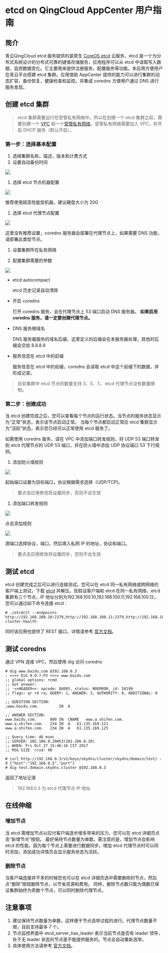 # etcd on QingCloud AppCenter 用户指南

<extoc></extoc>

## 简介

青云QingCloud etcd 服务提供的是原生 [CoreOS etcd](https://coreos.com/etcd/) 云服务，etcd 是一个为分布式系统设计的分布式可靠的键值存储服务，应用程序可以从 etcd 中读取写入数据，监控数据变化。它主要用来提供注册服务，配置服务等功能。本应用方便用户在青云平台搭建 etcd 集群。应用借助 AppCenter 提供的能力可以进行集群的动态扩容，备份恢复，健康检查和监控。并集成 coredns 方便用户通过 DNS 进行服务发现。

## 创建 etcd 集群

> etcd 集群需要运行在受管私有网络中。所以在创建一个 etcd 集群之前，需要创建一个 [VPC](https://appcenter-docs.qingcloud.com/user-guide/apps/docs/network-config/create_vxnet.html#1-创建-vpc-网络) 和一个[受管私有网络](https://appcenter-docs.qingcloud.com/user-guide/apps/docs/network-config/create_vxnet.html#2创建私有网络)，受管私有网络需要加入 VPC，并开启 DHCP 服务（默认开启）。

### 第一步：选择基本配置

1. 选择集群名称，描述，版本和计费方式
1. 设置自动备份时间

  ![](images/basic1.png)

1. 选择 etcd 节点机器配置

  ![](images/etcd_node1.png)

  推荐使用超高性能型机器，建议硬盘大小为 20G

1. 选择 etcd 代理节点配置

  ![](images/proxyconf1.png)

  这里没有推荐设置，coredns 服务器会部署在代理节点上，如果需要 DNS 功能，请部署此类型节点。

1. 设置集群所在私有网络

1. 配置集群需要的参数

  ![](images/envconf1.png)

+ etcd autocompact

    etcd 历史记录自动清除

+ 开启 coredns

    打开 coredns 服务，会在代理节点上 53 端口启动 DNS 服务器。 **如果启用 coredns 服务，请一定要创建代理节点。**

+ DNS 服务根域名

    DNS 服务器服务的域名后缀，这里定义的后缀会在本服务器处理，其他的后缀会交给 8.8.8.8

+ 服务信息在 etcd 中的前缀

    服务信息在 etcd 中的前缀，coredns 会读取 etcd 中这个前缀下的数据，并形成记录。

> 目前集群中 etcd 节点的数量支持 3、5、7。 etcd 代理节点没有数量限制。

### 第二步：创建成功

当 etcd 创建完成之后，您可以查看每个节点的运行状态。当节点的服务状态显示为“正常”状态，表示该节点启动正常。 当每个节点都启动正常后 etcd 集群显示为“活跃”状态，表示您已经可以正常使用 etcd 服务了。

如需使用 coredns 服务，请在 VPC 中添加端口转发规则，将 UDP 53 端口转发到 etcd 代理节点的 UDP 53 端口，并在防火墙中添加 UDP 协议端口 53 下行规则。

1. 添加防火墙规则

  ![](images/firewall1.png)

  起始端口设置为目标端口，协议根据需求选择（UDP/TCP)。

  >要点击应用修改将设置同步，否则不会生效

1. 添加端口转发规则

  ![](images/vpc1.png)

  点击添加规则

  ![](images/portforward.png)

  源端口选择协议，端口，然后填入私网 IP 的地址，协议和端口。

  >要点击应用修改将设置同步，否则不会生效

## 测试 etcd

etcd 创建完成之后可以进行连接测试。您可以在 etcd 同一私有网络或跨网络的客户端上测试，下载 [etcd](https://github.com/coreos/etcd/releases/tag/v3.2.9) 并解压。现假设客户端和 etcd 在同一私有网络，etcd 集群有三个节点，IP 地址分别为192.168.100.10,192.168.100.11,192.168.100.12， 您可以通过如下命令连接 etcd：

```shell
# ./etcdctl --endpoints http://192.168.100.10:2379,http://192.168.100.11:2379,http://192.168.100.12:2379 cluster-health
```

同时该应用也提供了 REST 接口，详情请参考 [官方文档](https://coreos.com/etcd/docs/latest/getting-started-with-etcd.html#reading-and-writing-to-etcd)。

## 测试 coredns

通过 VPN 连接 VPC，然后使用 dig 访问 coredns

```shell
# dig www.baidu.com @192.168.0.3
; <<>> DiG 9.9.7-P3 <<>> www.baidu.com
;; global options: +cmd
;; Got answer:
;; ->>HEADER<<- opcode: QUERY, status: NOERROR, id: 58199
;; flags: qr rd ra; QUERY: 1, ANSWER: 3, AUTHORITY: 0, ADDITIONAL: 0

;; QUESTION SECTION:
;www.baidu.com.			IN	A

;; ANSWER SECTION:
www.baidu.com.		890	IN	CNAME	www.a.shifen.com.
www.a.shifen.com.	234	IN	A	61.135.169.121
www.a.shifen.com.	234	IN	A	61.135.169.125

;; Query time: 46 msec
;; SERVER: 202.106.0.20#53(202.106.0.20)
;; WHEN: Fri Oct 27 15:46:16 CST 2017
;; MSG SIZE  rcvd: 90
```

```shell
# curl http://192.168.0.3/v2/keys/skydns/cluster/skydns/domain/test/ -d {"host":"192.168.0.5","port"}
# dig test.domain.skydns.cluster @192.168.0.3
```

返回了地址记录

> 192.168.0.3 为 etcd 代理节点 IP 地址

## 在线伸缩

### 增加节点

当 etcd 需增加节点以应付客户端逐步增多带来的压力，您可以在 etcd 详细页点击“新增节点”按钮。 最好保持节点数量为单数。需注意的是，增加节点会影响 etcd 的性能，因为每个节点上需要进行数据同步。增加 etcd 代理节点时可以同时添加，添加成功详情页会显示服务状态为活跃。


### 删除节点

当客户端连接并不多的时候您也可以在 etcd 详细页选中需要删除的节点，然后点“删除”按钮删除节点，以节省资源和费用。 同样，删除节点数只能为偶数已保证集群始终为奇数个节点，可以同时删除代理节点。

## 注意事项

1. 建议保持节点数量为单数，这样便于节点选举过程的进行。代理节点数量不限，目前支持最多 7 个。
1. 节点监控界面中 etcd_server_has_leader 表示当前节点是否有 leader 领导，处于无 leader 状态的节点是不能提供服务的。节点会自动重新选举。
1. 具体使用方法请参考 [官方文档](https://coreos.com/etcd/)。
